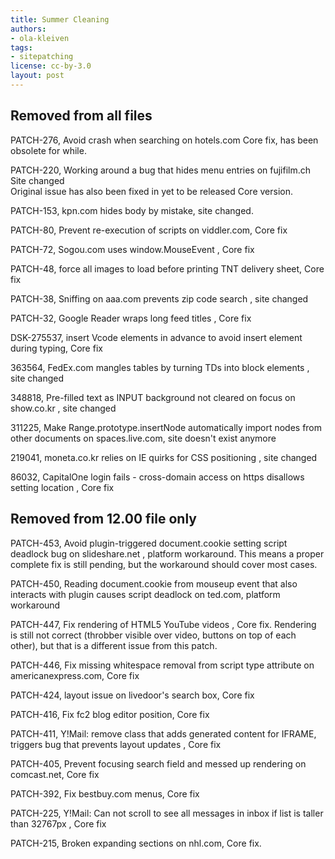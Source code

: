 ```yaml
---
title: Summer Cleaning
authors:
- ola-kleiven
tags:
- sitepatching
license: cc-by-3.0
layout: post
---
```


## Removed from all files

PATCH-276, Avoid crash when searching on hotels.com  Core fix, has been obsolete for while.

PATCH-220, Working around a bug that hides menu entries on fujifilm.ch Site changed  <br/>Original issue has also been fixed in yet to be released Core version.

PATCH-153, kpn.com hides body by mistake, site changed.

PATCH-80, Prevent re-execution of scripts on viddler.com, Core fix

PATCH-72, Sogou.com uses window.MouseEvent , Core fix

PATCH-48, force all images to load before printing TNT delivery sheet, Core fix

PATCH-38, Sniffing on aaa.com prevents zip code search , site changed

PATCH-32, Google Reader wraps long feed titles , Core fix

DSK-275537, insert Vcode elements in advance to avoid insert element during typing, Core fix

363564, FedEx.com mangles tables by turning TDs into block elements , site changed

348818, Pre-filled text as INPUT background not cleared on focus on show.co.kr , site changed

311225, Make Range.prototype.insertNode automatically import nodes from other documents on spaces.live.com, site doesn&#39;t exist anymore

219041,  moneta.co.kr relies on IE quirks for CSS positioning , site changed

86032, CapitalOne login fails - cross-domain access on https disallows setting location , Core fix

## Removed from 12.00 file only

PATCH-453, Avoid plugin-triggered document.cookie setting script deadlock bug on slideshare.net , platform workaround. This means a proper complete fix is still pending, but the workaround should cover most cases.

PATCH-450, Reading document.cookie from mouseup event that also interacts with plugin causes script deadlock on ted.com, platform workaround

PATCH-447, Fix rendering of HTML5 YouTube videos , Core fix. Rendering is still not correct (throbber visible over video, buttons on top of each other), but that is a different issue from this patch.

PATCH-446, Fix missing whitespace removal from script type attribute on americanexpress.com, Core fix

PATCH-424, layout issue on livedoor&#39;s search box, Core fix

PATCH-416, Fix fc2 blog editor position, Core fix

PATCH-411, Y!Mail: remove class that adds generated content for IFRAME, triggers bug that prevents layout updates , Core fix

PATCH-405, Prevent focusing search field and messed up rendering on comcast.net, Core fix

PATCH-392, Fix bestbuy.com menus, Core fix

PATCH-225, Y!Mail: Can not scroll to see all messages in inbox if list is taller than 32767px , Core fix

PATCH-215, Broken expanding sections on nhl.com, Core fix.
